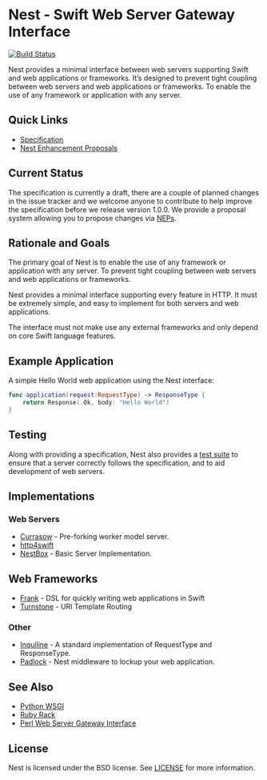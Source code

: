 # Nest - Swift Web Server Gateway Interface

[![Build Status](https://img.shields.io/travis/nestproject/Nest/master.svg?style=flat)](https://travis-ci.org/nestproject/Nest)

Nest provides a minimal interface between web servers supporting Swift and  web applications or frameworks. It’s designed to prevent tight coupling between web servers and web applications or frameworks. To enable the use of any framework or application with any server.

## Quick Links

- [Specification](Specification.md)
- [Nest Enhancement Proposals](https://github.com/nestproject/neps)

## Current Status

The specification is currently a draft, there are a couple of planned changes in the issue tracker and we welcome anyone to contribute to help improve the specification before we release version 1.0.0. We provide a proposal system allowing you to propose changes via [NEPs](https://github.com/nestproject/neps).

## Rationale and Goals

The primary goal of Nest is to enable the use of any framework or application with any server. To prevent tight coupling between web servers and web applications or frameworks.

Nest provides a minimal interface supporting every feature in HTTP. It must be extremely simple, and easy to implement for both servers and web applications.

The interface must not make use any external frameworks and only depend on core Swift language features.

## Example Application

A simple Hello World web application using the Nest interface:

```swift
func application(request:RequestType) -> ResponseType {
    return Response(.Ok, body: "Hello World")
}
```

## Testing

Along with providing a specification, Nest also provides a [test suite](https://github.com/nestproject/NestTestSuite) to ensure that a server correctly follows the specification, and to aid development of web servers.

## Implementations

### Web Servers

- [Currasow](https://github.com/kylef/Curassow) - Pre-forking worker model server.
- [http4swift](https://github.com/takebayashi/http4swift)
- [NestBox](https://github.com/nestproject/NestBox) - Basic Server Implementation.

## Web Frameworks

- [Frank](https://github.com/nestproject/Frank) - DSL for quickly writing web applications in Swift
- [Turnstone](https://github.com/kylef/Turnstone) - URI Template Routing

### Other

- [Inquiline](https://github.com/nestproject/Inquiline) - A standard implementation of RequestType and ResponseType.
- [Padlock](https://github.com/nestproject/Padlock) - Nest middleware to lockup your web application.

## See Also

- [Python WSGI](https://www.python.org/dev/peps/pep-0333/)
- [Ruby Rack](http://rack.github.io)
- [Perl Web Server Gateway Interface](https://en.wikipedia.org/wiki/PSGI)

## License

Nest is licensed under the BSD license. See [LICENSE](LICENSE) for more information.

